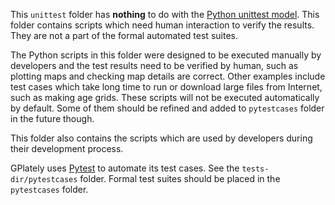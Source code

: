 This `unittest` folder has **nothing** to do with the [Python unittest model](https://docs.python.org/3/library/unittest.html). This folder contains scripts which need human interaction to verify the results. They are not a part of the formal automated test suites.

The Python scripts in this folder were designed to be executed manually by developers and the test results need to be verified by human, such as plotting maps and checking map details are correct. Other examples include test cases which take long time to run or download large files from Internet, such as making age grids. These scripts will not be executed automatically by default. Some of them should be refined and added to `pytestcases` folder in the future though. 

This folder also contains the scripts which are used by developers during their development process.

GPlately uses [Pytest](https://docs.pytest.org) to automate its test cases. See the `tests-dir/pytestcases` folder. Formal test suites should be placed in the `pytestcases` folder. 
